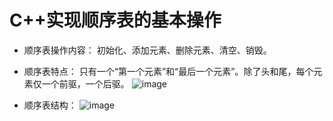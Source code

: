 # C++实现顺序表的基本操作
- 顺序表操作内容：
初始化、添加元素、删除元素、清空、销毁。

- 顺序表特点：
只有一个“第一个元素”和“最后一个元素”。除了头和尾，每个元素仅一个前驱，一个后驱。
![image](https://user-images.githubusercontent.com/81895930/178459334-31aeb16c-3fca-4fc6-bba1-ca127373f80f.png)

- 顺序表结构：
![image](https://user-images.githubusercontent.com/81895930/178459546-4c31f8e4-65ba-49e1-a665-abd5ccb943b8.png)
